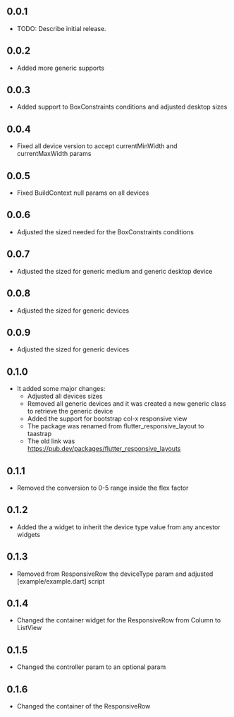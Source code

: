 ## 0.0.1

* TODO: Describe initial release.

## 0.0.2

* Added more generic supports

## 0.0.3

* Added support to BoxConstraints conditions and adjusted desktop sizes

## 0.0.4

* Fixed all device version to accept currentMinWidth and currentMaxWidth params

## 0.0.5

* Fixed BuildContext null params on all devices

## 0.0.6

* Adjusted the sized needed for the BoxConstraints conditions

## 0.0.7

* Adjusted the sized for generic medium and generic desktop device

## 0.0.8

* Adjusted the sized for generic devices

## 0.0.9

* Adjusted the sized for generic devices

## 0.1.0

* It added some major changes:
    - Adjusted all devices sizes
    - Removed all generic devices and it was created a new generic class to retrieve the generic device
    - Added the support for bootstrap col-x responsive view
    - The package was renamed from flutter_responsive_layout to taastrap
    - The old link was https://pub.dev/packages/flutter_responsive_layouts
    
## 0.1.1

* Removed the conversion to 0-5 range inside the flex factor

## 0.1.2

* Added the a widget to inherit the device type value from any ancestor widgets

## 0.1.3

* Removed from ResponsiveRow the deviceType param and adjusted [example/example.dart] script

## 0.1.4

* Changed the container widget for the ResponsiveRow from Column to ListView

## 0.1.5

* Changed the controller param to an optional param

## 0.1.6

* Changed the container of the ResponsiveRow